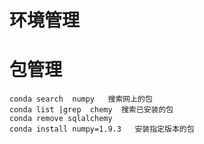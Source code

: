 # 环境管理

# 包管理

```shell
conda search  numpy   搜索网上的包
conda list |grep  chemy  搜索已安装的包
conda remove sqlalchemy
conda install numpy=1.9.3   安装指定版本的包
```

